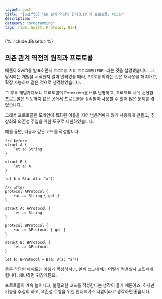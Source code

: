 ```yaml
---
layout: post
title: "[Swift5] 의존 관계 역전의 원칙(DIP)과 프로토콜, 테스팅"
description: ""
category: "programming"
tags: [iOS, Swift, Protocol, DIP]
---
```

{% include JB/setup %}

## 의존 관계 역전의 원칙과 프로토콜

애플이 Swift를 발표하면서 `프로토콜 지향 프로그래밍(POP)` 라는 것을 설명했습니다. 그당시에는 개발을 시작한지 얼마 안되었을 때라, `프로토콜` 이라는 것은 재사용을 해야하고, 확장 가능하며 같은 것으로 생각했었습니다. 

그 후로 개발하다보니 프로토콜의 Extension을 너무 남발하고, 프로젝트 내에 선언한 프로토콜은 의도하지 않은 곳에서 프로토콜을 상속받아 사용할 수 있어 많은 문제를 겪었습니다.

그래서 프로토콜은 도메인에 특화된 이름을 지어 범용적이지 않게 사용하게 만들고, 추상화와 의존성 주입을 위한 도구로 제한하였습니다.

예를 들면, 다음과 같은 코드를 작성합니다.

```
/// before
struct A {
	let a: String
}

struct B {
	let a: A
}

let b = B(a: A(a: "a"))

/// after
protocol AProtocol {
	var a: String { get }
}

struct A: AProtocol {
	let a: String
}

protocol BProtocol {
	var a: AProtocol { get }
}

struct B: BProtocol {
	let a: AProtocol
}

let b: BProtocol = B(a: A(a: "a"))
```

물론 간단한 예제로는 이렇게 작성하지만, 실제 코드에서는 어떻게 적용할지 고민하게 됩니다. 왜냐하면 귀찮거든요.

프로토콜이 계속 늘어나고, 불필요한 코드를 작성한다는 생각이 들기 때문이죠. 하지만 기능을 추상화 하고, 의존성 주입을 위한 인터페이스 타입이라고 생각하면 좋습니다.

